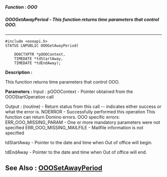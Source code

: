##### Function : OOO
##### OOOGetAwayPeriod - This function returns time parameters that control OOO. 
---
```
#include <oooapi.h>
STATUS LNPUBLIC OOOGetAwayPeriod(

	OOOCTXPTR *pOOOContext,
	TIMEDATE *tdStartAway,
	TIMEDATE *tdEndAway);
```
**Description :**

This function returns time parameters that control OOO. 

**Parameters :**
Input :
pOOOContext  -  Pointer obtained from the OOOStartOperation call

Output :
(routine)  -  Return status from this call -- indicates either success or what the error is.
NOERROR - Successfully performed this operation
This function can return Domino errors.
OOO specific errors:
ERR_OOO_MISSING_PARAM - One or more mandatory parameters were not specified
ERR_OOO_MISSING_MAILFILE - Mailfile information is not specified


tdStartAway  -  Pointer to the date and time when Out of office will begin.

tdEndAway  -  Pointer to the date and time when Out of office will end.


**See Also :**
[OOOSetAwayPeriod](/reference/Func/OOOSetAwayPeriod)
---
